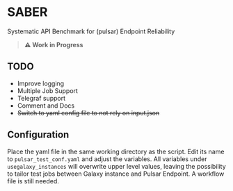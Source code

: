# SABER
 Systematic API Benchmark for (pulsar) Endpoint Reliability
 
>**:warning: Work in Progress**

## TODO
- Improve logging
- Multiple Job Support
- Telegraf support
- Comment and Docs
- ~~Switch to yaml config file to not rely on input.json~~

## Configuration
Place the yaml file in the same working directory as the script. Edit its name to `pulsar_test_conf.yaml` and adjust the variables.
All variables under `usegalaxy_instances` will overwrite upper level values, leaving the possibility to tailor test jobs between Galaxy instance and Pulsar Endpoint.
A workflow file is still needed.
